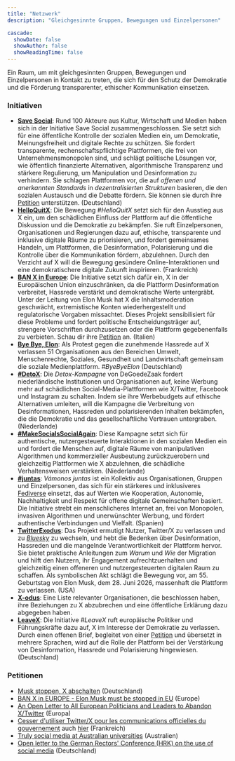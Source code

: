 ```yaml
---
title: "Netzwerk"
description: "Gleichgesinnte Gruppen, Bewegungen und Einzelpersonen"

cascade:
  showDate: false
  showAuthor: false
  showReadingTime: false
---
```


Ein Raum, um mit gleichgesinnten Gruppen, Bewegungen und Einzelpersonen in Kontakt zu treten, die sich für den Schutz der Demokratie und die Förderung transparenter, ethischer Kommunikation einsetzen.

### Initiativen

* [**Save Social**](https://savesocial.eu): Rund 100 Akteure aus Kultur, Wirtschaft und Medien haben sich in der Initiative Save Social zusammengeschlossen. Sie setzt sich für eine öffentliche Kontrolle der sozialen Medien ein, um Demokratie, Meinungsfreiheit und digitale Rechte zu schützen. Sie fordert transparente, rechenschaftspflichtige Plattformen, die frei von Unternehmensmonopolen sind, und schlägt politische Lösungen vor, wie öffentlich finanzierte Alternativen, algorithmische Transparenz und stärkere Regulierung, um Manipulation und Desinformation zu verhindern. Sie schlagen Plattformen vor, die auf *offenen und anerkannten Standards* in *dezentralisierten Strukturen* basieren, die den sozialen Austausch und die Debatte fördern. Sie können sie durch ihre [Petition](https://weact.campact.de/petitions/save-social-soziale-netzwerke-als-demokratische-kraft-retten) unterstützen. (Deutschland)
* [**HelloQuitX**](https://www.helloquitx.com): Die Bewegung *#HelloQuitX* setzt sich für den Ausstieg aus X ein, um den schädlichen Einfluss der Plattform auf die öffentliche Diskussion und die Demokratie zu bekämpfen. Sie ruft Einzelpersonen, Organisationen und Regierungen dazu auf, ethische, transparente und inklusive digitale Räume zu priorisieren, und fordert gemeinsames Handeln, um Plattformen, die Desinformation, Polarisierung und die Kontrolle über die Kommunikation fördern, abzulehnen. Durch den Verzicht auf X will die Bewegung gesündere Online-Interaktionen und eine demokratischere digitale Zukunft inspirieren. (Frankreich)
* [**BAN X in Europe**](https://ban-x-in.eu): Die Initiative setzt sich dafür ein, X in der Europäischen Union einzuschränken, da die Plattform Desinformation verbreitet, Hassrede verstärkt und demokratische Werte untergräbt. Unter der Leitung von Elon Musk hat X die Inhaltsmoderation geschwächt, extremistische Konten wiederhergestellt und regulatorische Vorgaben missachtet. Dieses Projekt sensibilisiert für diese Probleme und fordert politische Entscheidungsträger auf, strengere Vorschriften durchzusetzen oder die Plattform gegebenenfalls zu verbieten. Schau dir ihre [Petition](https://www.change.org/p/ban-x-in-europe-elon-musk-must-be-stopped-in-eu) an. (Italien)
* [**Bye Bye, Elon**](https://byebyeelon.de): Als Protest gegen die zunehmende Hassrede auf X verlassen 51 Organisationen aus den Bereichen Umwelt, Menschenrechte, Soziales, Gesundheit und Landwirtschaft gemeinsam die soziale Medienplattform. *#ByeByeElon* (Deutschland)
* [**#DetoX**](https://campagnes.degoedezaak.org/campaigns/detox): Die *Detox-Kampagne* von DeGoedeZaak fordert niederländische Institutionen und Organisationen auf, keine Werbung mehr auf schädlichen Social-Media-Plattformen wie X/Twitter, Facebook und Instagram zu schalten. Indem sie ihre Werbebudgets auf ethische Alternativen umleiten, will die Kampagne die Verbreitung von Desinformationen, Hassreden und polarisierenden Inhalten bekämpfen, die die Demokratie und das gesellschaftliche Vertrauen untergraben. (Niederlande)
* [**#MakeSocialsSocialAgain**](https://makesocialssocialagain.nl): Diese Kampagne setzt sich für authentische, nutzergesteuerte Interaktionen in den sozialen Medien ein und fordert die Menschen auf, digitale Räume von manipulativen Algorithmen und kommerzieller Ausbeutung zurückzuerobern und gleichzeitig Plattformen wie X abzulehnen, die schädliche Verhaltensweisen verstärken. (Niederlande)
* [**#juntas**](https://vamonosjuntas.org): *Vámonos juntas* ist ein Kollektiv aus Organisationen, Gruppen und Einzelpersonen, das sich für ein stärkeres und inklusiveres [Fediverse](https://de.wikipedia.org/wiki/Fediverse) einsetzt, das auf Werten wie Kooperation, Autonomie, Nachhaltigkeit und Respekt für offene digitale Gemeinschaften basiert. Die Initiative strebt ein menschlicheres Internet an, frei von Monopolen, invasiven Algorithmen und unerwünschter Werbung, und fördert authentische Verbindungen und Vielfalt. (Spanien)
* [**TwitterExodus**](https://www.twitterexodus.org): Das Projekt ermutigt Nutzer, Twitter/X zu verlassen und zu [_Bluesky_](https://bsky.app/profile/thetwitterexodus.bsky.social) zu wechseln, und hebt die Bedenken über Desinformation, Hassreden und die mangelnde Verantwortlichkeit der Plattform hervor. Sie bietet praktische Anleitungen zum *Warum* und *Wie* der Migration und hilft den Nutzern, ihr Engagement aufrechtzuerhalten und gleichzeitig einen offeneren und nutzergesteuerten digitalen Raum zu schaffen. Als symbolischen Akt schlägt die Bewegung vor, am 55. Geburtstag von Elon Musk, dem 28. Juni 2026, massenhaft die Plattform zu verlassen. (USA)
* [**X-odus**](https://github.com/ccamara/X-odus): Eine Liste relevanter Organisationen, die beschlossen haben, ihre Beziehungen zu X abzubrechen und eine öffentliche Erklärung dazu abgegeben haben.
* [**LeaveX**](/about): Die Initiative *#LeaveX* ruft europäische Politiker und Führungskräfte dazu auf, X im Interesse der Demokratie zu verlassen. Durch einen offenen Brief, begleitet von einer [Petition](https://openpetition.eu/leavex) und übersetzt in mehrere Sprachen, wird auf die Rolle der Plattform bei der Verstärkung von Desinformation, Hassrede und Polarisierung hingewiesen. (Deutschland)

### Petitionen
* [Musk stoppen, X abschalten](https://aktion.campact.de/weact/musk-stoppen/teilnehmen?bucket=20250109-waeb-hv-elon-musk-stoppen-aktive-abos) (Deutschland)
* [BAN X in EUROPE - Elon Musk must be stopped in EU](https://www.change.org/p/ban-x-in-europe-elon-musk-must-be-stopped-in-eu) (Europe)
* [An Open Letter to All European Politicians and Leaders to Abandon X/Twitter](https://openpetition.eu/leavex) (Europa)
* [Cesser d'utiliser Twitter/X pour les communications officielles du gouvernement](https://politipet.fr/2610) auch [hier](https://petitions.assemblee-nationale.fr/initiatives/i-2610) (Frankreich)
* [Truly social media at Australian universities](https://www.openpetition.org/au/petition/online/truly-social-media-at-australian-universities) (Australien)
* [Open letter to the German Rectors' Conference (HRK) on the use of social media](https://www.openpetition.de/petition/online/open-letter-to-the-german-rectors-conference-hrk-on-the-use-of-social-media) (Deutschland)

